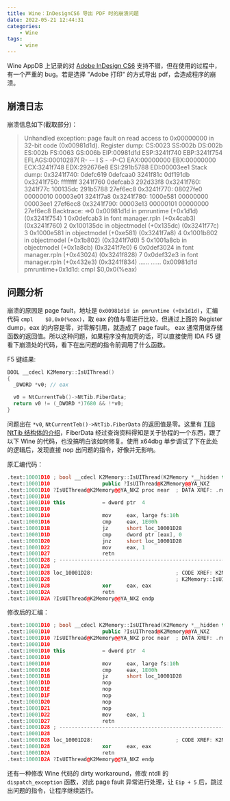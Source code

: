 ```yaml
---
title: Wine：InDesignCS6 导出 PDF 时的崩溃问题
date: 2022-05-21 12:44:31
categories:
    - Wine
tags:
    - wine
---
```


Wine AppDB 上记录的对 [Adobe InDesign CS6](https://appdb.winehq.org/objectManager.php?sClass=version&iId=26506) 支持不错，但在使用的过程中，有一个严重的 bug。若是选择 "Adobe 打印" 的方式导出 pdf，会造成程序的崩溃。

<!--more-->

## 崩溃日志
崩溃信息如下(截取部分)：
> Unhandled exception: page fault on read access to 0x00000000 in 32-bit code (0x00981d1d).
> Register dump:
>  CS:0023 SS:002b DS:002b ES:002b FS:0063 GS:006b
>  EIP:00981d1d ESP:3241f740 EBP:3241f754 EFLAGS:00010287(  R- --  I S - -P-C)
>  EAX:00000000 EBX:00000000 ECX:3241f748 EDX:292676e8
>  ESI:291b5788 EDI:00003ee1
> Stack dump:
> 0x3241f740:  0defc619 0defcaa0 3241f81c 0df191db
> 0x3241f750:  ffffffff 3241f760 0defcab3 292d33f8
> 0x3241f760:  3241f77c 100135dc 291b5788 27ef6ec8
> 0x3241f770:  08027fe0 00000010 00003e01 3241f7a8
> 0x3241f780:  1000e581 00000000 00003ee1 27ef6ec8
> 0x3241f790:  00003e13 00000101 00000000 27ef6ec8
> Backtrace:
> =>0 0x00981d1d in pmruntime (+0x1d1d) (0x3241f754)
>   1 0x0defcab3 in font manager.rpln (+0x4cab3) (0x3241f760)
>   2 0x100135dc in objectmodel (+0x135dc) (0x3241f77c)
>   3 0x1000e581 in objectmodel (+0xe581) (0x3241f7a8)
>   4 0x1001b802 in objectmodel (+0x1b802) (0x3241f7d0)
>   5 0x1001a8cb in objectmodel (+0x1a8cb) (0x3241f7e0)
>   6 0x0def3024 in font manager.rpln (+0x43024) (0x3241f828)
>   7 0x0def32e3 in font manager.rpln (+0x432e3) (0x3241f834)
> ......
> ......
> 0x00981d1d pmruntime+0x1d1d: cmpl	$0,0x0(%eax)

## 问题分析
崩溃的原因是 page fault，地址是 `0x00981d1d in pmruntime (+0x1d1d)`，汇编代码 `cmpl	$0,0x0(%eax)`，取 eax 的值与零进行比较，但通过上面的 Register dump，eax 的内容是零，对零解引用，就造成了 page fault。
eax 通常用做存储函数的返回值。所以这种问题，如果程序没有加壳的话，可以直接使用 IDA F5 键看下崩溃处的代码，看下在出问题的指令前调用了什么函数。

F5 键结果:

```C++
BOOL __cdecl K2Memory::IsUIThread()
{
  _DWORD *v0; // eax

  v0 = NtCurrentTeb()->NtTib.FiberData;
  return v0 != (_DWORD *)7680 && !*v0;
}
```

问题出在 `*v0`, `NtCurrentTeb()->NtTib.FiberData` 的返回值是零。这里有 [TEB NtTib 结构体的介绍](https://bbs.pediy.com/thread-223816.htm#msg_header_h2_7)，FiberData 经过查询资料得知是关于协程的一个东西，跟了以下 Wine 的代码，也没搞明白该如何修复。使用 x64dbg 单步调试了下在此处的逻辑后，发现直接 nop 出问题的指令，好像并无影响。

原汇编代码：

```C++
.text:10001D10 ; bool __cdecl K2Memory::IsUIThread(K2Memory *__hidden this)
.text:10001D10                 public ?IsUIThread@K2Memory@@YA_NXZ
.text:10001D10 ?IsUIThread@K2Memory@@YA_NXZ proc near  ; DATA XREF: .rdata:off_1000A588↓o
.text:10001D10
.text:10001D10 this            = dword ptr  4
.text:10001D10
.text:10001D10                 mov     eax, large fs:10h
.text:10001D16                 cmp     eax, 1E00h
.text:10001D1B                 jz      short loc_10001D28
.text:10001D1D                 cmp     dword ptr [eax], 0
.text:10001D20                 jnz     short loc_10001D28
.text:10001D22                 mov     eax, 1
.text:10001D27                 retn
.text:10001D28 ; ---------------------------------------------------------------------------
.text:10001D28
.text:10001D28 loc_10001D28:                           ; CODE XREF: K2Memory::IsUIThread(void)+B↑j
.text:10001D28                                         ; K2Memory::IsUIThread(void)+10↑j
.text:10001D28                 xor     eax, eax
.text:10001D2A                 retn
.text:10001D2A ?IsUIThread@K2Memory@@YA_NXZ endp
```

修改后的汇编：

```C++
.text:10001D10 ; bool __cdecl K2Memory::IsUIThread(K2Memory *__hidden this)
.text:10001D10                 public ?IsUIThread@K2Memory@@YA_NXZ
.text:10001D10 ?IsUIThread@K2Memory@@YA_NXZ proc near  ; DATA XREF: .rdata:off_1000A588↓o
.text:10001D10
.text:10001D10 this            = dword ptr  4
.text:10001D10
.text:10001D10                 mov     eax, large fs:10h
.text:10001D16                 cmp     eax, 1E00h
.text:10001D1B                 jz      short loc_10001D28
.text:10001D1D                 nop
.text:10001D1E                 nop
.text:10001D1F                 nop
.text:10001D20                 nop
.text:10001D21                 nop
.text:10001D22                 mov     eax, 1
.text:10001D27                 retn
.text:10001D28 ; ---------------------------------------------------------------------------
.text:10001D28
.text:10001D28 loc_10001D28:                           ; CODE XREF: K2Memory::IsUIThread(void)+B↑j
.text:10001D28                 xor     eax, eax
.text:10001D2A                 retn
.text:10001D2A ?IsUIThread@K2Memory@@YA_NXZ endp
```

还有一种修改 Wine 代码的 dirty workaround，修改 ntdll 的 `dispatch_exception` 函数，对此 page fault 异常进行处理，让 `Eip + 5` 后，跳过出问题的指令，让程序继续运行。
